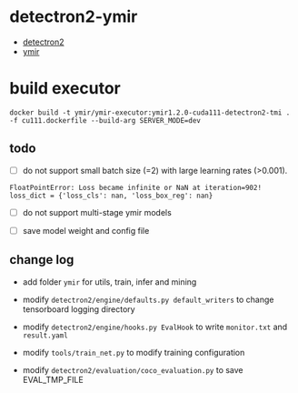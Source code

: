 # detectron2-ymir

- [detectron2](./README_DETECTRON2.md)
- [ymir](https://github.com/IndustryEssentials/ymir)

# build executor

```
docker build -t ymir/ymir-executor:ymir1.2.0-cuda111-detectron2-tmi . -f cu111.dockerfile --build-arg SERVER_MODE=dev
```

## todo 
- [ ] do not support small batch size (=2) with large learning rates (>0.001). 
```
FloatPointError: Loss became infinite or NaN at iteration=902!
loss_dict = {'loss_cls': nan, 'loss_box_reg': nan}
```

- [ ] do not support multi-stage ymir models

- [ ] save model weight and config file

## change log 

- add folder `ymir` for utils, train, infer and mining 

- modify `detectron2/engine/defaults.py default_writers` to change tensorboard logging directory

- modify `detectron2/engine/hooks.py EvalHook` to write `monitor.txt` and `result.yaml`

- modify `tools/train_net.py` to modify training configuration

- modify `detectron2/evaluation/coco_evaluation.py` to save EVAL_TMP_FILE